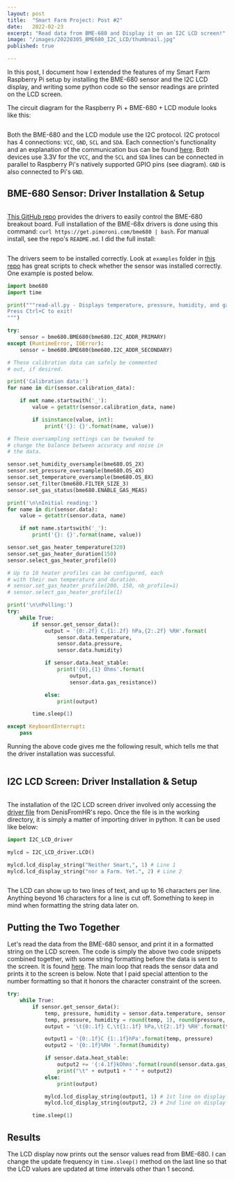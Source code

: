 ```yaml
---
layout: post
title:  "Smart Farm Project: Post #2"
date:   2022-02-23
excerpt: "Read data from BME-680 and Display it on an I2C LCD screen!"
image: "/images/20220305_BME680_I2C_LCD/thumbnail.jpg"
published: true

---
```


In this post, I document how I extended the features of my Smart Farm Raspberry Pi setup by installing the BME-680 sensor and the I2C LCD display, and writing some python code so the sensor readings are printed on the LCD screen.

The circuit diagram for the Raspberry Pi + BME-680 + LCD module looks like this:

<center><img src="https://github.com/poomstas/poomstas.github.io/blob/master/images/20220305_BME680_I2C_LCD/circuit_diagram.png?raw=true" alt="" style="max-width:70%;" /></center>

Both the BME-680 and the LCD module use the I2C protocol. I2C protocol has 4 connections: `VCC`, `GND`, `SCL` and `SDA`. Each connection's functionality and an explanation of the communication bus can be found [here](https://en.wikipedia.org/wiki/I%C2%B2C). Both devices use 3.3V for the `VCC`, and the `SCL` and `SDA` lines can be connected in parallel to Raspberry Pi's natively supported GPIO pins (see diagram). `GND` is also connected to Pi's `GND`.



## BME-680 Sensor: Driver Installation & Setup

<center><img src="https://github.com/poomstas/poomstas.github.io/blob/master/images/20220305_BME680_I2C_LCD/IMG_0944.jpg?raw=true" alt="" style="max-width:70%;" /></center>

[This GitHub repo](https://github.com/pimoroni/bme680-python) provides the drivers to easily control the BME-680 breakout board. Full installation of the BME-68x drivers is done using this command: `curl https://get.pimoroni.com/bme680 | bash`. For manual install, see the repo's `README.md`. I did the full install:

<center><img src="https://github.com/poomstas/poomstas.github.io/blob/master/images/20220305_BME680_I2C_LCD/BME680-setup.png?raw=true" alt="" style="max-width:70%;" /></center>

The drivers seem to be installed correctly. Look at `examples` folder in [this repo](https://github.com/pimoroni/bme680-python) has great scripts to check whether the sensor was installed correctly. One example is posted below.

```python
import bme680
import time

print("""read-all.py - Displays temperature, pressure, humidity, and gas.
Press Ctrl+C to exit!
""")

try:
    sensor = bme680.BME680(bme680.I2C_ADDR_PRIMARY)
except (RuntimeError, IOError):
    sensor = bme680.BME680(bme680.I2C_ADDR_SECONDARY)

# These calibration data can safely be commented
# out, if desired.

print('Calibration data:')
for name in dir(sensor.calibration_data):

    if not name.startswith('_'):
        value = getattr(sensor.calibration_data, name)

        if isinstance(value, int):
            print('{}: {}'.format(name, value))

# These oversampling settings can be tweaked to
# change the balance between accuracy and noise in
# the data.

sensor.set_humidity_oversample(bme680.OS_2X)
sensor.set_pressure_oversample(bme680.OS_4X)
sensor.set_temperature_oversample(bme680.OS_8X)
sensor.set_filter(bme680.FILTER_SIZE_3)
sensor.set_gas_status(bme680.ENABLE_GAS_MEAS)

print('\n\nInitial reading:')
for name in dir(sensor.data):
    value = getattr(sensor.data, name)

    if not name.startswith('_'):
        print('{}: {}'.format(name, value))

sensor.set_gas_heater_temperature(320)
sensor.set_gas_heater_duration(150)
sensor.select_gas_heater_profile(0)

# Up to 10 heater profiles can be configured, each
# with their own temperature and duration.
# sensor.set_gas_heater_profile(200, 150, nb_profile=1)
# sensor.select_gas_heater_profile(1)

print('\n\nPolling:')
try:
    while True:
        if sensor.get_sensor_data():
            output = '{0:.2f} C,{1:.2f} hPa,{2:.2f} %RH'.format(
                sensor.data.temperature,
                sensor.data.pressure,
                sensor.data.humidity)

            if sensor.data.heat_stable:
                print('{0},{1} Ohms'.format(
                    output,
                    sensor.data.gas_resistance))

            else:
                print(output)

        time.sleep(1)

except KeyboardInterrupt:
    pass
```

Running the above code gives me the following result, which tells me that the driver installation was successful. 

<center><img src="https://github.com/poomstas/poomstas.github.io/blob/master/images/20220305_BME680_I2C_LCD/BME680_success.png?raw=true" alt="" style="max-width:70%;" /></center>

## I2C LCD Screen: Driver Installation & Setup

<center><img src="https://github.com/poomstas/poomstas.github.io/blob/master/images/20220305_BME680_I2C_LCD/LCD.png?raw=true" alt="" style="max-width:70%;" /></center>

The installation of the I2C LCD screen driver involved only accessing the [driver file](https://gist.github.com/DenisFromHR/cc863375a6e19dce359d#file-rpi_i2c_driver-py) from DenisFromHR's repo. Once the file is in the working directory, it is simply a matter of importing driver in python. It can be used like below:

```python
import I2C_LCD_driver

mylcd = I2C_LCD_driver.LCD()

mylcd.lcd_display_string("Neither Smart,", 1) # Line 1
mylcd.lcd_display_string("nor a Farm. Yet.", 2) # Line 2
```

<center><img src="https://github.com/poomstas/poomstas.github.io/blob/master/images/20220305_BME680_I2C_LCD/IMG_0947.jpg?raw=true" alt="" style="max-width:70%;" /></center>

The LCD can show up to two lines of text, and up to 16 characters per line. Anything beyond 16 characters for a line is cut off. Something to keep in mind when formatting the string data later on.



## Putting the Two Together

Let's read the data from the BME-680 sensor, and print it in a formatted string on the LCD screen. The code is simply the above two code snippets combined together, with some string formatting before the data is sent to the screen. It is found [here](https://github.com/poomstas/SmartFarm/blob/main/multiple_components/SensorDisplay.py). The main loop that reads the sensor data and prints it to the screen is below. Note that I paid special attention to the number formatting so that it honors the character constraint of the screen.

```python
try:
    while True:
        if sensor.get_sensor_data():
            temp, pressure, humidity = sensor.data.temperature, sensor.data.pressure, sensor.data.humidity
            temp, pressure, humidity = round(temp, 1), round(pressure, 1), round(humidity, 1)
            output = '\t{0:.1f} C,\t{1:.1f} hPa,\t{2:.1f} %RH'.format(temp, pressure, humidity)

            output1 = '{0:.1f}C {1:.1f}hPa'.format(temp, pressure)
            output2 = '{0:.1f}%RH '.format(humidity)

            if sensor.data.heat_stable:
                output2 += '{:4.1f}kOhms'.format(round(sensor.data.gas_resistance/1000, 1))
                print("\t" + output1 + " " + output2)
            else:
                print(output)

            mylcd.lcd_display_string(output1, 1) # 1st line on display
            mylcd.lcd_display_string(output2, 2) # 2nd line on display

        time.sleep(1)
```

## Results

The LCD display now prints out the sensor values read from BME-680. I can change the update frequency in `time.sleep()` method on the last line so that the LCD values are updated at time intervals other than 1 second.

<center><img src="https://github.com/poomstas/poomstas.github.io/blob/master/images/20220305_BME680_I2C_LCD/IMG_0942.jpg?raw=true" alt="" style="max-width:90%;" /></center>

